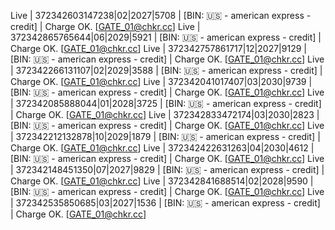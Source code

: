 Live | 372342603147238|02|2027|5708 | [BIN: 🇺🇸 - american express - credit] | Charge OK. [GATE_01@chkr.cc]
Live | 372342865765644|06|2029|5921 | [BIN: 🇺🇸 - american express - credit] | Charge OK. [GATE_01@chkr.cc]
Live | 372342757861717|12|2027|9129 | [BIN: 🇺🇸 - american express - credit] | Charge OK. [GATE_01@chkr.cc]
Live | 372342266131107|02|2029|3588 | [BIN: 🇺🇸 - american express - credit] | Charge OK. [GATE_01@chkr.cc]
Live | 372342041017407|03|2030|9739 | [BIN: 🇺🇸 - american express - credit] | Charge OK. [GATE_01@chkr.cc]
Live | 372342085888044|01|2028|3725 | [BIN: 🇺🇸 - american express - credit] | Charge OK. [GATE_01@chkr.cc]
Live | 372342833472174|03|2030|2823 | [BIN: 🇺🇸 - american express - credit] | Charge OK. [GATE_01@chkr.cc]
Live | 372342212132878|10|2029|1879 | [BIN: 🇺🇸 - american express - credit] | Charge OK. [GATE_01@chkr.cc]
Live | 372342422631263|04|2030|4612 | [BIN: 🇺🇸 - american express - credit] | Charge OK. [GATE_01@chkr.cc]
Live | 372342148451350|07|2027|9829 | [BIN: 🇺🇸 - american express - credit] | Charge OK. [GATE_01@chkr.cc]
Live | 372342841688514|02|2028|9590 | [BIN: 🇺🇸 - american express - credit] | Charge OK. [GATE_01@chkr.cc]
Live | 372342535850685|03|2027|1536 | [BIN: 🇺🇸 - american express - credit] | Charge OK. [GATE_01@chkr.cc]
